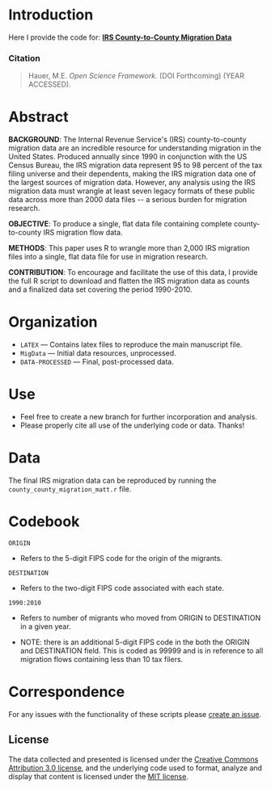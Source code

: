 # Introduction
Here I provide the code for:  [**IRS County-to-County Migration Data**](https://github.com/mathewhauer/IRS-migration-data/blob/master/manuscript_file.pdf)

### Citation


> Hauer, M.E. *Open Science Framework.* (DOI Forthcoming) (YEAR ACCESSED).



# Abstract

**BACKGROUND**: The Internal Revenue Service's (IRS) county-to-county migration data are an incredible resource for understanding migration in the United States. Produced annually since 1990 in conjunction with the US Census Bureau, the IRS migration data represent 95 to 98 percent of the tax filing universe and their dependents, making the IRS migration data one of the largest sources of migration data. However, any analysis using the IRS migration data must wrangle at least seven legacy formats of these public data across more than 2000 data files -- a serious burden for migration research. 

**OBJECTIVE**: To produce a single, flat data file containing complete county-to-county IRS migration flow data. 

**METHODS**: This paper uses R to wrangle more than 2,000 IRS migration files into a single, flat data file for use in migration research. 

**CONTRIBUTION**: To encourage and facilitate the use of this data, I provide the full R script to download and flatten the IRS migration data as counts and a finalized data set covering the period 1990-2010.


# Organization
- `LATEX`  — Contains latex files to reproduce the main manuscript file.
- `MigData`  — Initial data resources, unprocessed.
- `DATA-PROCESSED` — Final, post-processed data.

# Use
- Feel free to create a new branch for further incorporation and analysis. 
- Please properly cite all use of the underlying code or data. Thanks!

# Data

The final IRS migration data can be reproduced by running the `county_county_migration_matt.r` file.



# Codebook

`ORIGIN`
- Refers to the 5-digit FIPS code for the origin of the migrants.

`DESTINATION`
- Refers to the two-digit FIPS code associated with each state.

`1990:2010`
- Refers to number of migrants who moved from ORIGIN to DESTINATION in a given year.

- NOTE: there is an additional 5-digit FIPS code in the both the ORIGIN and DESTINATION field. This is coded as 99999 and is in reference to all migration flows containing less than 10 tax filers.

# Correspondence
For any issues with the functionality of these scripts please [create an issue](https://github.com/mathewhauer/IRS-migration-data/issues).

## License
The data collected and presented is licensed under the [Creative Commons Attribution 3.0 license](http://creativecommons.org/licenses/by/3.0/us/deed.en_US), and the underlying code used to format, analyze and display that content is licensed under the [MIT license](http://opensource.org/licenses/mit-license.php).